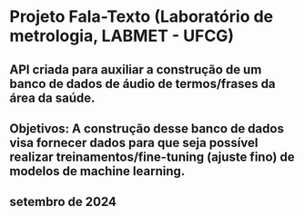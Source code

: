 # Projeto Fala-Texto (Laboratório de metrologia, LABMET - UFCG)
## API criada para auxiliar a construção de um banco de dados de áudio de termos/frases da área da saúde. 
## Objetivos: A construção desse banco de dados visa fornecer dados para que seja possível realizar treinamentos/fine-tuning (ajuste fino) de modelos de machine learning.
## setembro de 2024
